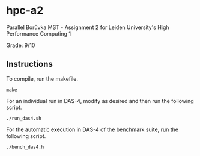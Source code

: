 # hpc-a2
Parallel Borůvka MST - Assignment 2 for Leiden University's High Performance Computing 1

Grade: 9/10

## Instructions

To compile, run the makefile.
```
make
```

For an individual run in DAS-4, modify as desired and then run the following script.
``` 
./run_das4.sh
```

For the automatic execution in DAS-4 of the benchmark suite, run the following script.
```
./bench_das4.h
```

